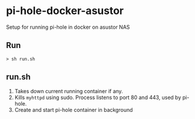 # pi-hole-docker-asustor
Setup for running pi-hole in docker on asustor NAS

## Run
```
> sh run.sh
```

## run.sh
1. Takes down current running container if any. 
2. Kills `myhttpd` using sudo. Process listens to port 80 and 443, used by pi-hole.
3. Create and start pi-hole container in background
